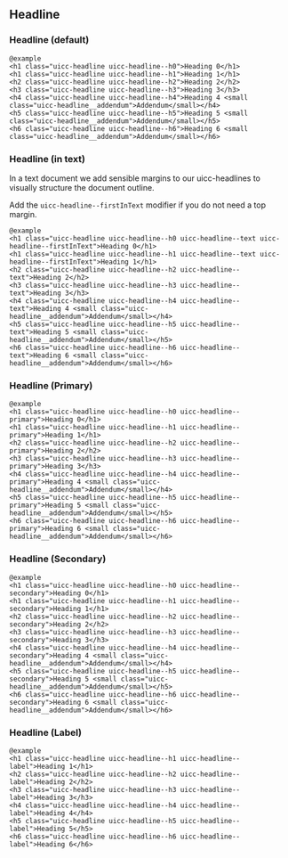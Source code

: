 ## Headline

### Headline (default)

    @example
    <h1 class="uicc-headline uicc-headline--h0">Heading 0</h1>
    <h1 class="uicc-headline uicc-headline--h1">Heading 1</h1>
    <h2 class="uicc-headline uicc-headline--h2">Heading 2</h2>
    <h3 class="uicc-headline uicc-headline--h3">Heading 3</h3>
    <h4 class="uicc-headline uicc-headline--h4">Heading 4 <small class="uicc-headline__addendum">Addendum</small></h4>
    <h5 class="uicc-headline uicc-headline--h5">Heading 5 <small class="uicc-headline__addendum">Addendum</small></h5>
    <h6 class="uicc-headline uicc-headline--h6">Heading 6 <small class="uicc-headline__addendum">Addendum</small></h6>

### Headline (in text)

In a text document we add sensible margins to our uicc-headlines to visually structure the document outline.

Add the `uicc-headline--firstInText` modifier if you do not need a top margin.

    @example
    <h1 class="uicc-headline uicc-headline--h0 uicc-headline--text uicc-headline--firstInText">Heading 0</h1>
    <h1 class="uicc-headline uicc-headline--h1 uicc-headline--text uicc-headline--firstInText">Heading 1</h1>
    <h2 class="uicc-headline uicc-headline--h2 uicc-headline--text">Heading 2</h2>
    <h3 class="uicc-headline uicc-headline--h3 uicc-headline--text">Heading 3</h3>
    <h4 class="uicc-headline uicc-headline--h4 uicc-headline--text">Heading 4 <small class="uicc-headline__addendum">Addendum</small></h4>
    <h5 class="uicc-headline uicc-headline--h5 uicc-headline--text">Heading 5 <small class="uicc-headline__addendum">Addendum</small></h5>
    <h6 class="uicc-headline uicc-headline--h6 uicc-headline--text">Heading 6 <small class="uicc-headline__addendum">Addendum</small></h6>

### Headline (Primary)
  
    @example
    <h1 class="uicc-headline uicc-headline--h0 uicc-headline--primary">Heading 0</h1>
    <h1 class="uicc-headline uicc-headline--h1 uicc-headline--primary">Heading 1</h1>
    <h2 class="uicc-headline uicc-headline--h2 uicc-headline--primary">Heading 2</h2>
    <h3 class="uicc-headline uicc-headline--h3 uicc-headline--primary">Heading 3</h3>
    <h4 class="uicc-headline uicc-headline--h4 uicc-headline--primary">Heading 4 <small class="uicc-headline__addendum">Addendum</small></h4>
    <h5 class="uicc-headline uicc-headline--h5 uicc-headline--primary">Heading 5 <small class="uicc-headline__addendum">Addendum</small></h5>
    <h6 class="uicc-headline uicc-headline--h6 uicc-headline--primary">Heading 6 <small class="uicc-headline__addendum">Addendum</small></h6>

### Headline (Secondary)
  
    @example
    <h1 class="uicc-headline uicc-headline--h0 uicc-headline--secondary">Heading 0</h1>
    <h1 class="uicc-headline uicc-headline--h1 uicc-headline--secondary">Heading 1</h1>
    <h2 class="uicc-headline uicc-headline--h2 uicc-headline--secondary">Heading 2</h2>
    <h3 class="uicc-headline uicc-headline--h3 uicc-headline--secondary">Heading 3</h3>
    <h4 class="uicc-headline uicc-headline--h4 uicc-headline--secondary">Heading 4 <small class="uicc-headline__addendum">Addendum</small></h4>
    <h5 class="uicc-headline uicc-headline--h5 uicc-headline--secondary">Heading 5 <small class="uicc-headline__addendum">Addendum</small></h5>
    <h6 class="uicc-headline uicc-headline--h6 uicc-headline--secondary">Heading 6 <small class="uicc-headline__addendum">Addendum</small></h6>

### Headline (Label)
  
    @example
    <h1 class="uicc-headline uicc-headline--h1 uicc-headline--label">Heading 1</h1>
    <h2 class="uicc-headline uicc-headline--h2 uicc-headline--label">Heading 2</h2>
    <h3 class="uicc-headline uicc-headline--h3 uicc-headline--label">Heading 3</h3>
    <h4 class="uicc-headline uicc-headline--h4 uicc-headline--label">Heading 4</h4>
    <h5 class="uicc-headline uicc-headline--h5 uicc-headline--label">Heading 5</h5>
    <h6 class="uicc-headline uicc-headline--h6 uicc-headline--label">Heading 6</h6>
